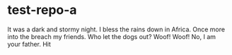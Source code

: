 # test-repo-a
It was a dark and stormy night. I bless the rains down in Africa. Once more into the breach my friends. Who let the dogs out? Woof! Woof! No, I am your father. Hit